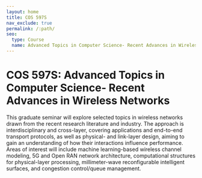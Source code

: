 ```yaml
---
layout: home
title: COS 597S
nav_exclude: true
permalink: /:path/
seo:
  type: Course
  name: Advanced Topics in Computer Science- Recent Advances in Wireless Networks
---
```


# COS 597S: Advanced Topics in Computer Science- Recent Advances in Wireless Networks

This graduate seminar will explore selected topics in wireless networks drawn from the recent research literature and industry. The approach is interdisciplinary and cross-layer, covering applications and end-to-end transport protocols, as well as physical- and link-layer design, aiming to gain an understanding of how their interactions influence performance. Areas of interest will include machine learning-based wireless channel modeling, 5G and Open RAN network architecture, computational structures for physical-layer processing, millimeter-wave reconfigurable intelligent surfaces, and congestion control/queue management.
